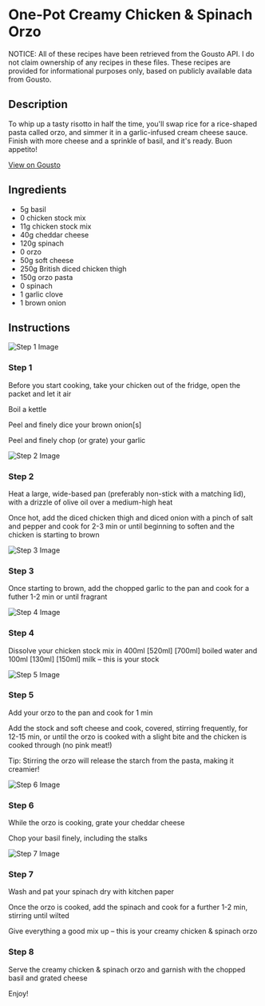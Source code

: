 # One-Pot Creamy Chicken & Spinach Orzo

NOTICE: All of these recipes have been retrieved from the Gousto API. I do not claim ownership of any recipes in these files. These recipes are provided for informational purposes only, based on publicly available data from Gousto.

## Description

To whip up a tasty risotto in half the time, you'll swap rice for a rice-shaped pasta called orzo, and simmer it in a garlic-infused cream cheese sauce. Finish with more cheese and a sprinkle of basil, and it's ready. Buon appetito!

[View on Gousto](https://www.gousto.co.uk/recipes/cookbook/one-pot-creamy-chicken-spinach-orzo)

## Ingredients

- 5g basil
- 0 chicken stock mix
- 11g chicken stock mix
- 40g cheddar cheese
- 120g spinach
- 0 orzo
- 50g soft cheese 
- 250g British diced chicken thigh
- 150g orzo pasta
- 0 spinach
- 1 garlic clove
- 1 brown onion

## Instructions

![Step 1 Image](https://production-media.gousto.co.uk/cms/recipe-step-image/step-2-copy-1699269469317-x200.jpg)

### Step 1

Before you start cooking, take your chicken out of the fridge, open the packet and let it air

Boil a kettle

Peel and finely dice your brown onion[s]

Peel and finely chop (or grate) your garlic

![Step 2 Image](https://production-media.gousto.co.uk/cms/recipe-step-image/step-1-copy-1699269471596-x200.jpg)

### Step 2

Heat a large, wide-based pan (preferably non-stick with a matching lid), with a drizzle of olive oil over a medium-high heat

Once hot, add the diced chicken thigh and diced onion with a pinch of salt and pepper and cook for 2-3 min or until beginning to soften and the chicken is starting to brown

![Step 3 Image](https://production-media.gousto.co.uk/cms/recipe-step-image/1381.-step-3-x200.jpg)

### Step 3

Once starting to brown, add the chopped garlic to the pan and cook for a futher 1-2 min or until fragrant

![Step 4 Image](https://production-media.gousto.co.uk/cms/recipe-step-image/1381.-step-4-x200.jpg)

### Step 4

Dissolve your chicken stock mix in 400ml <span class="text-purple">[520ml]</span> <span class="text-danger">[700ml]</span> boiled water and 100ml <span class="text-purple">[130ml]</span> <span class="text-danger">[150ml]</span> milk – this is your stock

![Step 5 Image](https://production-media.gousto.co.uk/cms/recipe-step-image/1381.-step-5-x200.jpg)

### Step 5

Add your orzo to the pan and cook for 1 min

Add the stock and soft cheese and cook, covered, stirring frequently, for 12-15 min, or until the orzo is cooked with a slight bite and the chicken is cooked through (no pink meat!)

Tip: Stirring the orzo will release the starch from the pasta, making it creamier!

![Step 6 Image](https://production-media.gousto.co.uk/cms/recipe-step-image/1381.-step-6-x200.jpg)

### Step 6

While the orzo is cooking, grate your cheddar cheese

Chop your basil finely, including the stalks

![Step 7 Image](https://production-media.gousto.co.uk/cms/recipe-step-image/1381.-step-7-x200.jpg)

### Step 7

Wash and pat your spinach dry with kitchen paper

Once the orzo is cooked, add the spinach and cook for a further 1-2 min, stirring until wilted

Give everything a good mix up – this is your creamy chicken & spinach orzo

### Step 8

Serve the creamy chicken & spinach orzo and garnish with the chopped basil and grated cheese

Enjoy!

